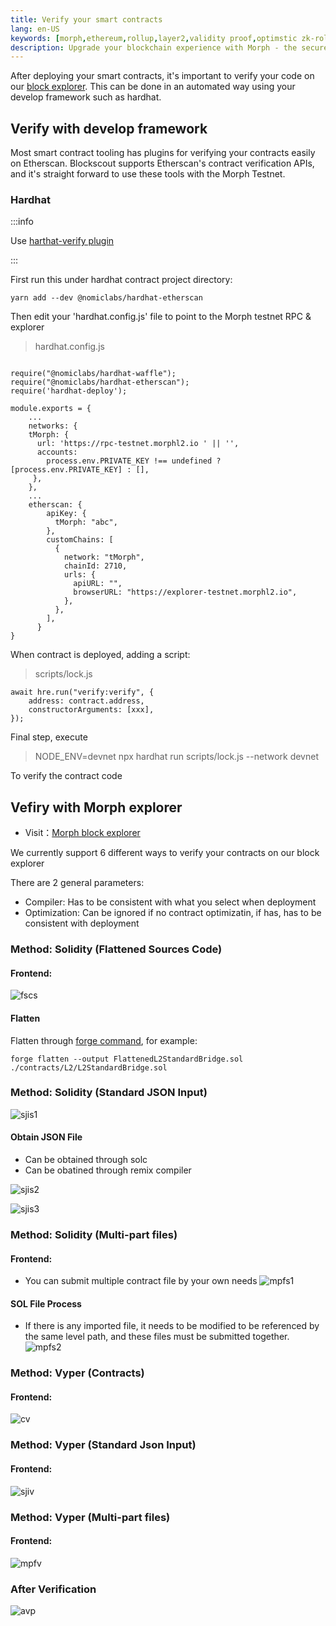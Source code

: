 ```yaml
---
title: Verify your smart contracts
lang: en-US
keywords: [morph,ethereum,rollup,layer2,validity proof,optimstic zk-rollup]
description: Upgrade your blockchain experience with Morph - the secure decentralized, cost0efficient, and high-performing optimstic zk-rollup solution. Try it now!
---
```


After deploying your smart contracts, it's important to verify your code on our [block explorer](https://explorer-testnet.morphl2.io). This can be done in an automated way using your develop framework such as hardhat.



## Verify with develop framework

Most smart contract tooling has plugins for verifying your contracts easily on Etherscan. Blockscout supports Etherscan's contract verification APIs, and it's straight forward to use these tools with the Morph Testnet.

### Hardhat

:::info

Use [harthat-verify plugin](https://hardhat.org/hardhat-runner/plugins/nomicfoundation-hardhat-verify)

:::

First run this under hardhat contract project directory:

~~~
yarn add --dev @nomiclabs/hardhat-etherscan
~~~

Then edit your 'hardhat.config.js' file to point to the Morph testnet RPC & explorer
> hardhat.config.js


~~~

require("@nomiclabs/hardhat-waffle");
require("@nomiclabs/hardhat-etherscan");
require('hardhat-deploy');

module.exports = {
    ...
    networks: {
    tMorph: {
      url: 'https://rpc-testnet.morphl2.io ' || '',
      accounts:
        process.env.PRIVATE_KEY !== undefined ? [process.env.PRIVATE_KEY] : [],
     },
    },
    ...
    etherscan: {
        apiKey: {
          tMorph: "abc",
        },
        customChains: [
          {
            network: "tMorph",
            chainId: 2710,
            urls: {
              apiURL: "",
              browserURL: "https://explorer-testnet.morphl2.io",
            },
          },
        ],
      }
}

~~~

When contract is deployed, adding a script: 
> scripts/lock.js

~~~
await hre.run("verify:verify", {
    address: contract.address, 
    constructorArguments: [xxx], 
});
~~~

Final step, execute

> NODE_ENV=devnet npx hardhat run scripts/lock.js --network devnet

To verify the contract code

## Vefiry with Morph explorer

- Visit：[Morph block explorer](https://explorer-testnet.morphl2.io)

We currently support 6 different ways to verify your contracts on our block explorer

There are 2 general parameters:

- Compiler: Has to be consistent with what you select when deployment
- Optimization: Can be ignored if no contract optimizatin, if has, has to be consistent with deployment

### Method: Solidity (Flattened Sources Code)

#### Frontend:

![fscs](../../../assets/docs/dev/contract-verify/flatsourcesol.png)

#### Flatten

Flatten through [forge command](https://book.getfoundry.sh/reference/forge/forge-flatten?highlight=flatten#forge-flatten), for example:

~~~
forge flatten --output FlattenedL2StandardBridge.sol ./contracts/L2/L2StandardBridge.sol
~~~

### Method: Solidity (Standard JSON Input)
![sjis1](../../../assets/docs/dev/contract-verify/sjisol1.png)



#### Obtain JSON File

- Can be obtained through solc
- Can be obatined through remix compiler

![sjis2](../../../assets/docs/dev/contract-verify/sjisol3.png)

![sjis3](../../../assets/docs/dev/contract-verify/sjisol3.png)
### Method: Solidity (Multi-part files)

#### Frontend:

- You can submit multiple contract file by your own needs
![mpfs1](../../../assets/docs/dev/contract-verify/mpfsol.png)

#### SOL File Process
- If there is any imported file, it needs to be modified to be referenced by the same level path, and these files must be submitted together. 
![mpfs2](../../../assets/docs/dev/contract-verify/mpfsol2.png)
### Method: Vyper (Contracts)

#### Frontend:
![cv](../../../assets/docs/dev/contract-verify/cv.png)
### Method: Vyper (Standard Json Input)

#### Frontend:
![sjiv](../../../assets/docs/dev/contract-verify/sjiv.png)
### Method: Vyper (Multi-part files)

#### Frontend:
![mpfv](../../../assets/docs/dev/contract-verify/mpfv.png)

### After Verification

![avp](../../../assets/docs/dev/contract-verify/avp.png)
